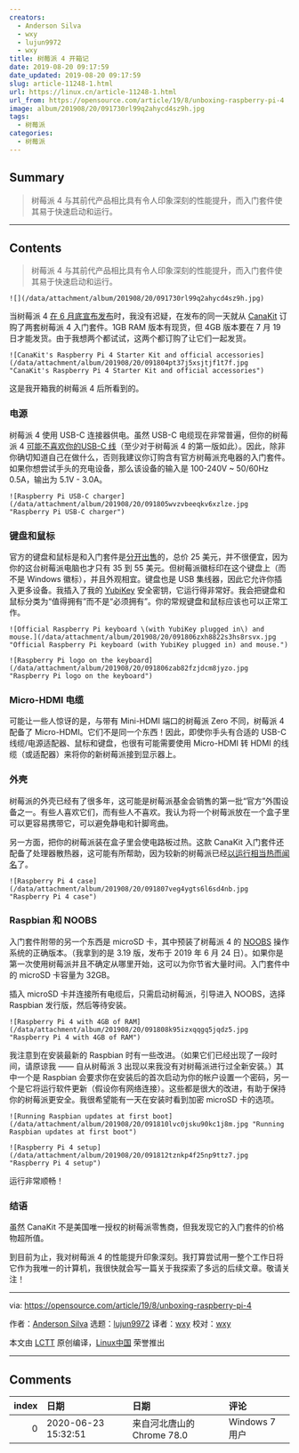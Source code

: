 ```yaml
---
creators:
  - Anderson Silva
  - wxy
  - lujun9972
  - wxy
title: 树莓派 4 开箱记
date: 2019-08-20 09:17:59
date_updated: 2019-08-20 09:17:59
slug: article-11248-1.html
url: https://linux.cn/article-11248-1.html
url_from: https://opensource.com/article/19/8/unboxing-raspberry-pi-4
image: album/201908/20/091730rl99q2ahycd4sz9h.jpg
tags:
  - 树莓派
categories:
  - 树莓派
---
```


## Summary

> 树莓派 4 与其前代产品相比具有令人印象深刻的性能提升，而入门套件使其易于快速启动和运行。

***

<!-- more -->

## Contents

> 
> 树莓派 4 与其前代产品相比具有令人印象深刻的性能提升，而入门套件使其易于快速启动和运行。
> 
> 
> 

`![](/data/attachment/album/201908/20/091730rl99q2ahycd4sz9h.jpg)`

当树莓派 4 [在 6 月底宣布发布](https://opensource.com/article/19/6/raspberry-pi-4)时，我没有迟疑，在发布的同一天就从 [CanaKit](https://www.canakit.com/raspberry-pi-4-starter-kit.html) 订购了两套树莓派 4 入门套件。1GB RAM 版本有现货，但 4GB 版本要在 7 月 19 日才能发货。由于我想两个都试试，这两个都订购了让它们一起发货。

`![CanaKit's Raspberry Pi 4 Starter Kit and official accessories](/data/attachment/album/201908/20/091804pt37j5xsjtjf1t7f.jpg "CanaKit's Raspberry Pi 4 Starter Kit and official accessories")`

这是我开箱我的树莓派 4 后所看到的。

### 电源

树莓派 4 使用 USB-C 连接器供电。虽然 USB-C 电缆现在非常普遍，但你的树莓派 4 [可能不喜欢你的USB-C 线](https://www.techrepublic.com/article/your-new-raspberry-pi-4-wont-power-on-usb-c-cable-problem-now-officially-confirmed/)（至少对于树莓派 4 的第一版如此）。因此，除非你确切知道自己在做什么，否则我建议你订购含有官方树莓派充电器的入门套件。如果你想尝试手头的充电设备，那么该设备的输入是 100-240V ~ 50/60Hz 0.5A，输出为 5.1V - 3.0A。

`![Raspberry Pi USB-C charger](/data/attachment/album/201908/20/091805wvzvbeeqkv6xzlze.jpg "Raspberry Pi USB-C charger")`

### 键盘和鼠标

官方的键盘和鼠标是和入门套件是[分开出售](https://www.canakit.com/official-raspberry-pi-keyboard-mouse.html?defpid=4476)的，总价 25 美元，并不很便宜，因为你的这台树莓派电脑也才只有 35 到 55 美元。但树莓派徽标印在这个键盘上（而不是 Windows 徽标），并且外观相宜。键盘也是 USB 集线器，因此它允许你插入更多设备。我插入了我的 [YubiKey](https://www.yubico.com/products/yubikey-hardware/) 安全密钥，它运行得非常好。我会把键盘和鼠标分类为“值得拥有”而不是“必须拥有”。你的常规键盘和鼠标应该也可以正常工作。

`![Official Raspberry Pi keyboard \(with YubiKey plugged in\) and mouse.](/data/attachment/album/201908/20/091806zxh8822s3hs8rsvx.jpg "Official Raspberry Pi keyboard (with YubiKey plugged in) and mouse.")`

`![Raspberry Pi logo on the keyboard](/data/attachment/album/201908/20/091806zab82fzjdcm8jyzo.jpg "Raspberry Pi logo on the keyboard")`

### Micro-HDMI 电缆

可能让一些人惊讶的是，与带有 Mini-HDMI 端口的树莓派 Zero 不同，树莓派 4 配备了 Micro-HDMI。它们不是同一个东西！因此，即使你手头有合适的 USB-C 线缆/电源适配器、鼠标和键盘，也很有可能需要使用 Micro-HDMI 转 HDMI 的线缆（或适配器）来将你的新树莓派接到显示器上。

### 外壳

树莓派的外壳已经有了很多年，这可能是树莓派基金会销售的第一批“官方”外围设备之一。有些人喜欢它们，而有些人不喜欢。我认为将一个树莓派放在一个盒子里可以更容易携带它，可以避免静电和针脚弯曲。

另一方面，把你的树莓派装在盒子里会使电路板过热。这款 CanaKit 入门套件还配备了处理器散热器，这可能有所帮助，因为较新的树莓派已经[以运行相当热而闻名](https://www.theregister.co.uk/2019/07/22/raspberry_pi_4_too_hot_to_handle/)了。

`![Raspberry Pi 4 case](/data/attachment/album/201908/20/091807veg4ygts6l6sd4nb.jpg "Raspberry Pi 4 case")`

### Raspbian 和 NOOBS

入门套件附带的另一个东西是 microSD 卡，其中预装了树莓派 4 的 [NOOBS](https://www.raspberrypi.org/downloads/noobs/) 操作系统的正确版本。（我拿到的是 3.19 版，发布于 2019 年 6 月 24 日）。如果你是第一次使用树莓派并且不确定从哪里开始，这可以为你节省大量时间。入门套件中的 microSD 卡容量为 32GB。

插入 microSD 卡并连接所有电缆后，只需启动树莓派，引导进入 NOOBS，选择 Raspbian 发行版，然后等待安装。

`![Raspberry Pi 4 with 4GB of RAM](/data/attachment/album/201908/20/091808k95izxqqgq5jqdz5.jpg "Raspberry Pi 4 with 4GB of RAM")`

我注意到在安装最新的 Raspbian 时有一些改进。（如果它们已经出现了一段时间，请原谅我 —— 自从树莓派 3 出现以来我没有对树莓派进行过全新安装。）其中一个是 Raspbian 会要求你在安装后的首次启动为你的帐户设置一个密码，另一个是它将运行软件更新（假设你有网络连接）。这些都是很大的改进，有助于保持你的树莓派更安全。我很希望能有一天在安装时看到加密 microSD 卡的选项。

`![Running Raspbian updates at first boot](/data/attachment/album/201908/20/091810lvc0jsku90kc1j8m.jpg "Running Raspbian updates at first boot")`

`![Raspberry Pi 4 setup](/data/attachment/album/201908/20/091812tznkp4f25np9ttz7.jpg "Raspberry Pi 4 setup")`

运行非常顺畅！

### 结语

虽然 CanaKit 不是美国唯一授权的树莓派零售商，但我发现它的入门套件的价格物超所值。

到目前为止，我对树莓派 4 的性能提升印象深刻。我打算尝试用一整个工作日将它作为我唯一的计算机，我很快就会写一篇关于我探索了多远的后续文章。敬请关注！

---

via: <https://opensource.com/article/19/8/unboxing-raspberry-pi-4>

作者：[Anderson Silva](https://opensource.com/users/ansilvahttps://opensource.com/users/bennuttall) 选题：[lujun9972](https://github.com/lujun9972) 译者：[wxy](https://github.com/wxy) 校对：[wxy](https://github.com/wxy)

本文由 [LCTT](https://github.com/LCTT/TranslateProject) 原创编译，[Linux中国](https://linux.cn/) 荣誉推出

***

## Comments

|   index | 日期                | 日期                                      | 评论                                    |
|--------:|:--------------------|:------------------------------------------|:----------------------------------------|
|       0 | 2020-06-23 15:32:51 | 来自河北唐山的 Chrome 78.0|Windows 7 用户 | 我就觉得读着不像中文的语序 果然是翻译的 |
